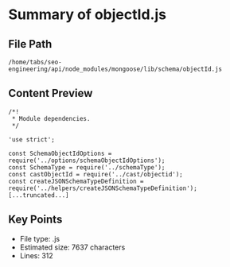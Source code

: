# Summary of objectId.js
  
## File Path
`/home/tabs/seo-engineering/api/node_modules/mongoose/lib/schema/objectId.js`

## Content Preview
```
/*!
 * Module dependencies.
 */

'use strict';

const SchemaObjectIdOptions = require('../options/schemaObjectIdOptions');
const SchemaType = require('../schemaType');
const castObjectId = require('../cast/objectid');
const createJSONSchemaTypeDefinition = require('../helpers/createJSONSchemaTypeDefinition');
[...truncated...]
```

## Key Points
- File type: .js
- Estimated size: 7637 characters
- Lines: 312
